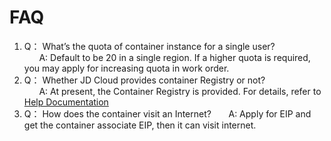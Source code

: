 
# FAQ

1. Q： What’s the quota of container instance for a single user?  
 &#160; &#160; &#160; A: Default to be 20 in a single region. If a higher quota is required, you may apply for increasing quota in work order.
2. Q： Whether JD Cloud provides container Registry or not?  
 &#160; &#160; &#160; A: At present, the Container Registry is provided. For details, refer to [Help Documentation](https://docs.jdcloud.com/en/container-registry/product-overview)  
3. Q： How does the container visit an Internet?
 &#160; &#160; &#160; A: Apply for EIP and get the container associate EIP, then it can visit internet. 
